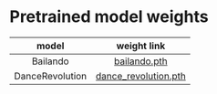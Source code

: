 # Pretrained model weights

| model | weight link |
| :----------------: | :------------------------: |
| Bailando | [bailando.pth](https://openxrlab-share-mainland.oss-cn-hangzhou.aliyuncs.com/xrmogen/weights/bailando.pth) |
| DanceRevolution | [dance_revolution.pth](https://openxrlab-share-mainland.oss-cn-hangzhou.aliyuncs.com/xrmogen/weights/dance_revolution.pth) |
